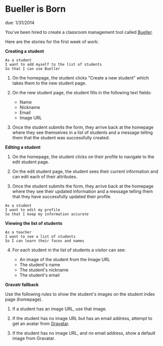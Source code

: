 # Bueller is Born

due: 1/31/2014

You've been hired to create a classroom management tool called [Bueller](http://www.youtube.com/watch?v=NP0mQeLWCCo).

Here are the stories for the first week of work:

**Creating a student**

```
As a student
I want to add myself to the list of students
So that I can use Bueller
```

1. On the homepage, the student clicks "Create a new student" which takes them
   to the new student page.

2. On the new student page, the student fills in the following text fields:
    * Name
    * Nickname
    * Email
    * Image URL

3. Once the student submits the form, they arrive back at the homepage where
   they see themselves in a list of students and a message telling them that the
   student was successfully created.

**Editing a student**

1. On the homepage, the student clicks on their profile to navigate to the edit
   student page.

2. On the edit student page, the student sees their current information and can
   edit each of their attributes.

3. Once the student submits the form, they arrive back at the homepage where
   they see their updated information and a message telling them that they have
   successfully updated their profile.

```
As a student
I want to edit my profile
So that I keep my information accurate
```

**Viewing the list of students**

```
As a teacher
I want to see a list of students
So I can learn their faces and names
```

4. For each student in the list of students a visitor can see:

   * An image of the student from the Image URL
   * The student's name
   * The student's nickname
   * The student's email

**Gravatr fallback**

Use the following rules to show the student's images on the student index page
(homepage).

1. If a student has an image URL, use that image.

2. If the student has no image URL but has an email address, attempt to get an
   avatar from [Gravatar](http://en.gravatar.com/).

3. If the student has no image URL, and no email address, show a default image
   from Gravatar.

